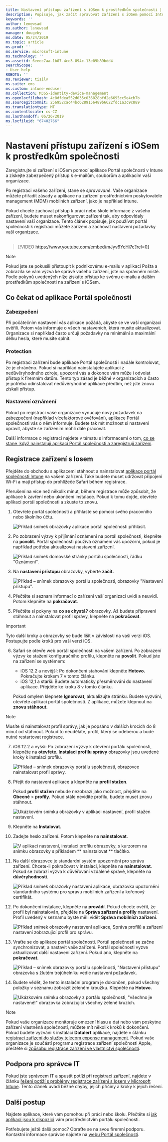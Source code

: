 ```yaml
---
title: Nastavení přístupu zařízení s iOSem k prostředkům společnosti | Microsoft Docs
description: Popisuje, jak začít spravovat zařízení s iOSem pomocí Intune
keywords: ''
author: lenewsad
ms.author: lanewsad
manager: dougeby
ms.date: 05/24/2019
ms.topic: article
ms.prod: ''
ms.service: microsoft-intune
ms.technology: ''
ms.assetid: 6eeec7aa-1b07-4ce3-894c-13e09b89bdd4
searchScope:
- User help
ROBOTS: ''
ms.reviewer: tisilv
ms.suite: ems
ms.custom: intune-enduser
ms.collection: M365-identity-device-management
ms.openlocfilehash: 4c8dfdea552d035c036828bfd2e6695cc5e4cb7b
ms.sourcegitcommit: 256952cac44bc6289156489b6622fdc1a3c9c889
ms.translationtype: MT
ms.contentlocale: cs-CZ
ms.lasthandoff: 06/26/2019
ms.locfileid: "67402766"
---
```

# <a name="set-up-ios-device-access-to-your-company-resources"></a>Nastavení přístupu zařízení s iOSem k prostředkům společnosti  

Zaregistrujte si zařízení s iOSem pomocí aplikace Portál společnosti v Intune a získejte zabezpečený přístup k e-mailům, souborům a aplikacím vaší organizace.

Po registraci vašeho zařízení, stane se *spravované*. Vaše organizace můžete přiřadit zásady a aplikace na zařízení prostřednictvím poskytovatele management (MDM) mobilních zařízení, jako je například Intune.  

Pokud chcete zachovat přístup k práci nebo škole informace z vašeho zařízení, budete muset nakonfigurovat zařízení tak, aby odpovídaly nastavení vaší organizace. Tento článek popisuje, jak používat portál společnosti k registraci můžete zařízení a zachovat nastavení požadavky vaší organizace.  
</br>
> [!VIDEO https://www.youtube.com/embed/mJyv6YcHi7c?rel=0]

> [!NOTE]
> Pokud jste se pokusili přistoupit k podnikovému e-mailu v aplikaci Pošta a zobrazila se vám výzva ke správě vašeho zařízení, jste na správném místě. Podle pokynů uvedených níže získáte přístup ke svému e-mailu a dalším prostředkům společnosti na zařízení s iOSem.  

## <a name="what-to-expect-from-the-company-portal-app"></a>Co čekat od aplikace Portál společnosti  

### <a name="security"></a>Zabezpečení  
Při počátečním nastavení vás aplikace požádá, abyste se ve vaší organizaci ověřili. Potom vás informuje o všech nastaveních, která musíte aktualizovat. Organizace si například často určují požadavky na minimální a maximální délku hesla, které musíte splnit.

### <a name="protection"></a>Protection  
Po registraci zařízení bude aplikace Portál společnosti i nadále kontrolovat, že je chráněno. Pokud si například nainstalujete aplikaci z nedůvěryhodného zdroje, upozorní vás a dokonce vám může i odvolat přístup k firemním datům. Tento typ zásad je běžné v organizacích a často je potřeba odinstalovat nedůvěryhodné aplikace předtím, než jste znovu získali přístup.  

### <a name="setting-notifications"></a>Nastavení oznámení  
Pokud po registraci vaše organizace vynucuje nový požadavek na zabezpečení (například vícefaktorové ověřování), aplikace Portál společnosti vás o něm informuje. Budete tak mít možnost si nastavení upravit, abyste se zařízením mohli dále pracovat.  

Další informace o registraci najdete v tématu s informacemi o tom, [co se stane, když nainstaluji aplikaci Portál společnosti a zaregistruji zařízení](https://docs.microsoft.com//intune-user-help/what-happens-if-you-install-the-company-portal-app-and-enroll-your-device-in-intune-ios).  

## <a name="enroll-your-ios-device"></a>Registrace zařízení s Iosem  

Přejděte do obchodu s aplikacemi stáhnout a nainstalovat [aplikace portál společnosti Intune](install-and-sign-in-to-the-intune-company-portal-app-ios.md) na vašem zařízení. Také budete muset udržovat připojení Wi-Fi a mají přístup do prohlížeče Safari během registrace. 

Přerušení na více než několik minut, během registrace může způsobit, že aplikace k zavření nebo ukončení instalace. Pokud k tomu dojde, otevřete aplikaci portál společnosti a zkuste to znovu.  

1. Otevřete portál společnosti a přihlaste se pomocí svého pracovního nebo školního účtu. 

    ![Příklad snímek obrazovky aplikace portál společnosti přihlásit.](./media/ios-01-cp-enroll-1904.PNG)  

2. Po zobrazení výzvy k přijímání oznámení na portál společnosti, klepněte na **povolit.** Portál společnosti používá oznámení vás upozorní, pokud je například potřeba aktualizovat nastavení zařízení. 

    ![Příklad snímek domovské stránky portálu společnosti, řádku "Oznámení".](./media/ios-02-cp-enroll-1904.PNG)  

3. Na **nastavení přístupu** obrazovky, vyberte **začít.**  

     ![Příklad – snímek obrazovky portálu společnosti, obrazovky "Nastavení přístupu".](./media/ios-03-cp-enroll-1904.PNG)  

4. Přečtěte si seznam informací o zařízení vaší organizaci uvidí a neuvidí. Potom klepněte na **pokračovat**.  

5. Přečtěte si pokyny na **co se chystá?** obrazovky. Až budete připraveni stáhnout a nainstalovat profil správy, klepněte na **pokračovat**.  

 > [!IMPORTANT]
> Tyto další kroky a obrazovky se bude lišit v závislosti na vaší verzi iOS. Postupujte podle kroků pro vaši verzi iOS. 

6. Safari se otevře web portál společnosti na vašem zařízení. Po zobrazení výzvy ke stažení konfiguračního profilu, klepněte na **povolit**. Pokud jste na zařízení se systémem:  
    * iOS 12.2 a novější: Po dokončení stahování klepněte **Hotovo.** Pokračujte krokem 7 v tomto článku.
    * iOS 12,1 a starší: Budete automaticky přesměrováni do nastavení aplikace. Přejděte ke kroku 8 v tomto článku.  
 
    Pokud omylem klepnete **Ignorovat**, aktualizujte stránku. Budete vyzváni, otevřete aplikaci portál společnosti. Z aplikace, můžete klepnout na **znovu stáhnout**.

  > [!NOTE]
  > Musíte si nainstalovat profil správy, jak je popsáno v dalších krocích do 8 minut od stáhnout. Pokud to neuděláte, profil, který se odeberou a bude nutné restartovat registrace.  

7. iOS 12.2 a vyšší: Po zobrazení výzvy k otevření portálu společnosti, klepněte na **otevřete**. **Instalaci profilu správy** obrazovky jsou uvedené kroky k instalaci profilu.

    ![Příklad – snímek obrazovky portálu společnosti, obrazovce nainstalovat profil správy.](./media/ios-07-cp-enroll-1904.PNG)  

8. Přejít do nastavení aplikace a klepněte na **profil stažen**.  

    Pokud **profil stažen** nebude nezobrazí jako možnost, přejděte na **Obecné** > **profily**. Pokud stále nevidíte profilu, budete muset znovu stáhnout.  

    ![Ukázkovém snímku obrazovky v aplikaci nastavení, profil stažen nastavení.](./media/ios-1904-settings-badge.PNG)  

9. Klepněte na **Instalovat**.  
    
10. Zadejte heslo zařízení. Potom klepněte na **nainstalovat**.    

    ![V aplikaci nastavení, instalaci profilu obrazovky, s kurzorem na snímku obrazovky s příkladem ** nainstalovat ** tlačítko.](./media/ios-10-cp-enroll-1904.PNG)  


11. Na další obrazovce je standardní systém upozornění pro správu zařízení. Chcete-li pokračovat v instalaci, klepněte na **nainstalovat**. Pokud se zobrazí výzva k důvěřování vzdálené správě, klepněte na **důvěryhodnosti**.  

    ![Příklad snímek obrazovky nastavení aplikace, obrazovka upozornění standardního systému pro správu mobilních zařízení a kořenový certifikát.](./media/ios-11-cp-enroll-1904.PNG)  

12. Po dokončení instalace, klepněte na **provádí**. Pokud chcete ověřit, že profil byl nainstalován, přejděte na **Správa zařízení a profily** nastavení. Profil uvedený v seznamu byste měli vidět **Správa mobilních zařízení**.   

    ![Příklad snímek obrazovky nastavení aplikace, Správa profilů a zařízení nastavení zobrazující profil pro správu.](./media/ios-12-cp-enroll-1904.PNG)  

13. Vraťte se do aplikace portál společnosti. Portál společnosti se začne synchronizovat, a nastavit vaše zařízení. Portál společnosti vyzve aktualizovat další nastavení zařízení. Pokud ano, klepněte na **pokračovat**.  

    ![Příklad – snímek obrazovky portálu společnosti, "Nastavení přístupu" obrazovka s žlutém trojúhelníku vedle nastavení požadavek.](./media/ios-13-cp-enroll-1904.PNG)  

14. Budete vědět, že tento instalační program je dokončen, pokud všechny položky v seznamu zobrazit zeleném kroužku. Klepněte na **Hotovo**.   
    
    ![Ukázkovém snímku obrazovky z portálu společnosti, "všechno je nastavené!" obrazovka zobrazující všechny zelené kruzích.](./media/ios-14-cp-enroll-1904.PNG)  

> [!Note]
> Pokud vaše organizace monitoruje omezení hlasu a dat nebo vám poskytne zařízení vlastněná společností, můžete mít několik kroků k dokončení. Pokud budete vyzváni k instalaci **Datalert** aplikace, najdete v článku [registraci zařízení do služby telecom expense management](enroll-your-device-with-telecom-expense-management-ios.md). Pokud vaše organizace je součástí programu registrace zařízení společnosti Apple, přečtěte si [způsobu registrace zařízení ve vlastnictví společnosti](enroll-your-device-dep-ios.md).  

## <a name="it-administrator-support"></a>Podpora pro správce IT  
Pokud jste správcem IT a spustit potíží při registraci zařízení, najdete v článku [řešení potíží s problémy registrace zařízení s Iosem v Microsoft Intune](https://support.microsoft.com/en-us/help/4039809). Tento článek uvádí běžné chyby, jejich příčiny a kroky k jejich řešení.  

## <a name="next-steps"></a>Další postup  
Najdete aplikace, které vám pomohou při práci nebo školu. Přečtěte si [jak aplikací jsou k dispozici](use-managed-apps-on-your-device-ios.md) vám prostřednictvím portálu společnosti.  

Potřebujete ještě další pomoc? Obraťte se na svou firemní podporu. Kontaktní informace správce najdete na [webu Portál společnosti](https://go.microsoft.com/fwlink/?linkid=2010980).  
